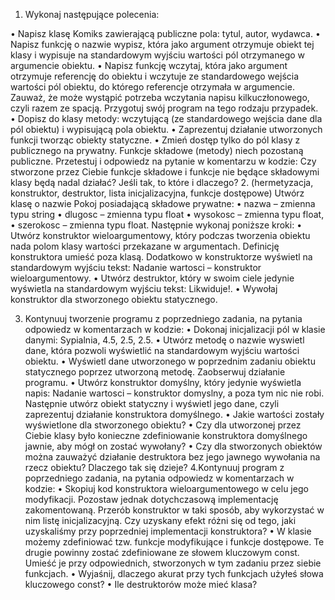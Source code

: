 1. Wykonaj następujące polecenia:

• Napisz klasę Komiks zawierającą publiczne pola: tytul, autor, wydawca.
• Napisz funkcję o nazwie wypisz, która jako argument otrzymuje obiekt tej klasy
i wypisuje na standardowym wyjściu wartości pól otrzymanego w argumencie obiektu.
• Napisz funkcję wczytaj, która jako argument otrzymuje referencję do obiektu
i wczytuje ze standardowego wejścia wartości pól obiektu, do którego referencje otrzymała w argumencie. Zauważ, że może wystąpić potrzeba wczytania napisu kilkuczłonowego, czyli razem ze spacją. Przygotuj swój program na tego rodzaju przypadek.
• Dopisz do klasy metody: wczytującą (ze standardowego wejścia dane dla pól obiektu) i wypisującą pola obiektu.
• Zaprezentuj działanie utworzonych funkcji tworząc obiekty statyczne.
• Zmień dostęp tylko do pól klasy z publicznego na prywatny. Funkcje składowe (metody) niech pozostaną publiczne. Przetestuj i odpowiedz na pytanie w komentarzu
w kodzie: Czy stworzone przez Ciebie funkcje składowe i funkcje nie będące składowymi klasy będą nadal działać? Jeśli tak, to które i dlaczego?
2. (hermetyzacja, konstruktor, destruktor, lista inicjalizacyjna, funkcje dostępowe) Utwórz
klasę o nazwie Pokoj posiadającą składowe prywatne:
• nazwa – zmienna typu string
• dlugosc – zmienna typu float
• wysokosc – zmienna typu float,
• szerokosc – zmienna typu float.
Następnie wykonaj poniższe kroki:
• Utwórz konstruktor wieloargumentowy, który podczas tworzenia obiektu nada polom
klasy wartości przekazane w argumentach. Definicję konstruktora umieść poza klasą. Dodatkowo w konstruktorze wyświetl na standardowym wyjściu tekst: Nadanie
wartosci – konstruktor wieloargumentowy.
• Utwórz destruktor, który w swoim ciele jedynie wyświetla na standardowym wyjściu
tekst: Likwiduje!.
• Wywołaj konstruktor dla stworzonego obiektu statycznego.

3. Kontynuuj tworzenie programu z poprzedniego zadania, na pytania odpowiedz w komentarzach w kodzie:
• Dokonaj inicjalizacji pól w klasie danymi: Sypialnia, 4.5, 2.5, 2.5.
• Utwórz metodę o nazwie wyswietl dane, która pozwoli wyświetlić na standardowym
wyjściu wartości obiektu.
• Wyświetl dane utworzonego w poprzednim zadaniu obiektu statycznego poprzez utworzoną metodę. Zaobserwuj działanie programu.
• Utwórz konstruktor domyślny, który jedynie wyświetla napis: Nadanie wartosci –
konstruktor domyslny, a poza tym nic nie robi. Następnie utwórz obiekt statyczny i
wyświetl jego dane, czyli zaprezentuj działanie konstruktora domyślnego.
• Jakie wartości zostały wyświetlone dla stworzonego obiektu?
• Czy dla utworzonej przez Ciebie klasy było konieczne zdefiniowanie konstruktora domyślnego jawnie, aby mógł on zostać wywołany?
• Czy dla stworzonych obiektów można zauważyć działanie destruktora bez jego jawnego wywołania na rzecz obiektu? Dlaczego tak się dzieje?
4.Kontynuuj program z poprzedniego
zadania, na pytania odpowiedz w komentarzach w kodzie:
• Skopiuj kod konstruktora wieloargumentowego w celu jego modyfikacji. Pozostaw jednak dotychczasową implementację zakomentowaną. Przerób konstruktor w taki sposób, aby wykorzystać w nim listę inicjalizacyjną. Czy uzyskany efekt różni się od tego,
jaki uzyskaliśmy przy poprzedniej implementacji konstruktora?
• W klasie możemy zdefiniować tzw. funkcje modyfikujące i funkcje dostępowe. Te drugie powinny zostać zdefiniowane ze słowem kluczowym const. Umieść je przy odpowiednich, stworzonych w tym zadaniu przez siebie funkcjach.
• Wyjaśnij, dlaczego akurat przy tych funkcjach użyłeś słowa kluczowego const?
• Ile destruktorów może mieć klasa?

